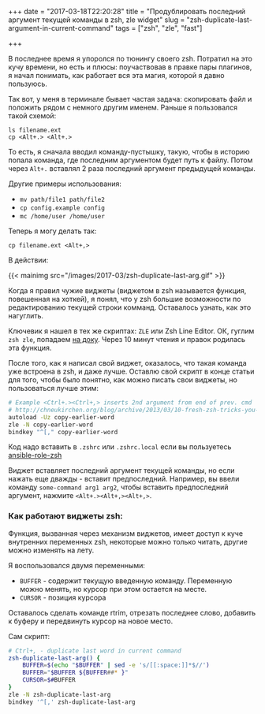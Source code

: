 +++
date = "2017-03-18T22:20:28"
title = "Продублировать последний аргумент текущей команды в zsh, zle widget"
slug = "zsh-duplicate-last-argument-in-current-command"
tags = ["zsh", "zle", "fast"]

+++

В последнее время я упоролся по тюнингу своего zsh. Потратил на это кучу времени, но есть и плюсы:
поучаствовав в правке пары плагинов, я начал понимать, как работает вся эта магия, которой я давно пользуюсь.

Так вот, у меня в терминале бывает частая задача: скопировать файл и положить рядом с немного другим именем.
Раньше я пользовался такой схемой:

```
ls filename.ext
cp <Alt+.> <Alt+.>
```

То есть, я сначала вводил команду-пустышку, такую, чтобы в историю попала команда, где последним аргументом будет путь к файлу.
Потом через `Alt+.` вставлял 2 раза последний аргумент предыдущей команды.

Другие примеры использования:

- `mv path/file1 path/file2`
- `cp config.example config`
- `mc /home/user /home/user`


Теперь я могу делать так:
```
cp filename.ext <Alt+,>
```

В действии:

{{< mainimg src="/images/2017-03/zsh-duplicate-last-arg.gif" >}}

<!--more-->

Когда я правил чужие виджеты (виджетом в zsh называется функция, повешенная на хоткей), я понял,
что у zsh большие возможности по редактированию текущей строки комманд. Оставалось узнать, как это нагуглить.

Ключевик я нашел в тех же скриптах: `ZLE` или Zsh Line Editor. ОК, гуглим `zsh zle`,
попадаем [на доку](http://zsh.sourceforge.net/Doc/Release/Zsh-Line-Editor.html). Через 10 минут чтения и правок родилась эта функция.

После того, как я написал свой виджет, оказалось, что такая команда уже встроена в zsh, и даже лучше.
Оставлю свой скрипт в конце статьи для того, чтобы было понятно, как можно писать свои виджеты, но пользоваться лучше этим:
``` bash
# Example <Ctrl+.><Ctrl+,> inserts 2nd argument from end of prev. cmd
# http://chneukirchen.org/blog/archive/2013/03/10-fresh-zsh-tricks-you-may-not-know.html
autoload -Uz copy-earlier-word
zle -N copy-earlier-word
bindkey "^[," copy-earlier-word
```
Код надо вставить в `.zshrc` или `.zshrc.local` если вы пользуетесь 
[ansible-role-zsh](http://blog.popstas.ru/blog/2017/03/09/ansible-role-zsh-powerlevel9k-fzf-syntax-autosuggestions/)

Виджет вставляет последний аргумент текущей команды, но если нажать еще дважды - вставит предпоследний.
Например, вы ввели команду `some-command arg1 arg2`, чтобы вставить предпоследний аргумент, нажмите `<Alt+.><Alt+,><Alt+,>`.


### Как работают виджеты zsh:

Функция, вызванная через механизм виджетов, имеет доступ к куче внутренних переменных zsh, некоторые можно только читать,
другие можно изменять на лету.

Я воспользовался двумя переменными:

- `BUFFER` - содержит текущую введенную команду. Переменную можно менять, но курсор при этом остается на месте.
- `CURSOR` - позиция курсора

Оставалось сделать команде rtrim, отрезать последнее слово, добавить к буферу и передвинуть курсор на новое место.

Сам скрипт:
``` bash
# Ctrl+, - duplicate last word in current command
zsh-duplicate-last-arg() {
	BUFFER=$(echo "$BUFFER" | sed -e 's/[[:space:]]*$//')
	BUFFER="$BUFFER ${BUFFER##* }"
	CURSOR=$#BUFFER
}
zle -N zsh-duplicate-last-arg
bindkey '^[,' zsh-duplicate-last-arg
```
